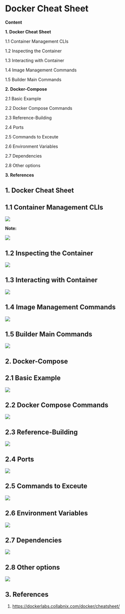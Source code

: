 # Docker Cheat Sheet

**Content**

**1. Docker Cheat Sheet**

1.1 Container Management CLIs

1.2 Inspecting the Container

1.3 Interacting with Container

1.4 Image Management Commands

1.5 Builder Main Commands

**2. Docker-Compose**

2.1 Basic Example

2.2 Docker Compose Commands

2.3 Reference-Building

2.4 Ports

2.5 Commands to Exceute

2.6 Environment Variables

2.7 Dependencies

2.8 Other options

**3. References**

## 1. Docker Cheat Sheet

## 1.1 Container Management CLIs

![](media/9b2cca457de962cc4fd70a8f5ffb5be7.png)

**Note:**

![](media/4f0577ff886009d58b13418d25db328f.png)

## 1.2 Inspecting the Container

![](media/a8b58332d666cde2e484c230b6308057.png)

## 1.3 Interacting with Container

![](media/d94209a66568429c4b25b6ca90cdcdeb.png)

## 1.4 Image Management Commands

![](media/b51ebe1fbda68b74faba0fd6d129724d.png)

## 1.5 Builder Main Commands

![](media/15c65dd0cc78a90bf536dacaffecafba.png)

## 2. Docker-Compose

## 2.1 Basic Example

![](media/5bcd09844bb19ac3717d20d5217b49e3.png)

## 2.2 Docker Compose Commands

![](media/25a872daa335c2163c06381c4657b675.png)

## 2.3 Reference-Building

![](media/df132a2876a4887d69e06b8364288189.png)

## 2.4 Ports

![](media/461b1e91806f120e2b1b7da9b8045331.png)

## 2.5 Commands to Exceute

![](media/52223e3620a6cbd6d3f11c12d0461a35.png)

## 2.6 Environment Variables

![](media/05d222af93e7b968f224db6997669d24.png)

## 2.7 Dependencies

![](media/3f351d0c11adde9c90ddc8c67c5771bb.png)

## 2.8 Other options

![](media/b935109db5b778d11c66c14b68de3cfb.png)

## 3. References

1.  https://dockerlabs.collabnix.com/docker/cheatsheet/
